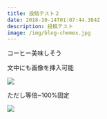```yaml
---
title: 投稿テスト２
date: 2018-10-14T01:07:44.384Z
description: 投稿テスト
image: /img/blog-chemex.jpg
---
```

コーヒー美味しそう

文中にも画像を挿入可能

![](/img/products-grid2.jpg)

ただし等倍~100%固定

![](/img/logo_koinoengineering_square.jpg)
